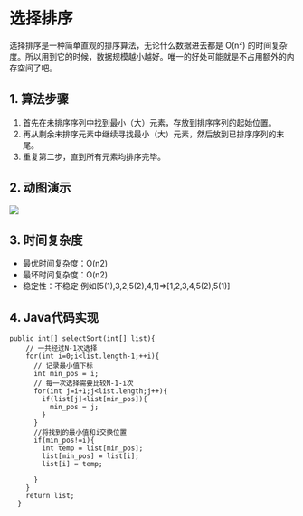# 选择排序

选择排序是一种简单直观的排序算法，无论什么数据进去都是 O(n²) 的时间复杂度。所以用到它的时候，数据规模越小越好。唯一的好处可能就是不占用额外的内存空间了吧。

## 1. 算法步骤

1. 首先在未排序序列中找到最小（大）元素，存放到排序序列的起始位置。
2. 再从剩余未排序元素中继续寻找最小（大）元素，然后放到已排序序列的末尾。
3. 重复第二步，直到所有元素均排序完毕。

## 2. 动图演示

![](https://github.com/hustcc/JS-Sorting-Algorithm/blob/master/res/selectionSort.gif)

## 3. 时间复杂度

- 最优时间复杂度：O(n2)
- 最坏时间复杂度：O(n2)
- 稳定性：不稳定 例如[5(1),3,2,5(2),4,1]=>[1,2,3,4,5(2),5(1)]

## 4. Java代码实现

```
public int[] selectSort(int[] list){
    // 一共经过N-1次选择
    for(int i=0;i<list.length-1;++i){
      // 记录最小值下标
      int min_pos = i;
      // 每一次选择需要比较N-1-i次
      for(int j=i+1;j<list.length;j++){
        if(list[j]<list[min_pos]){
          min_pos = j;
        }
      }
      //将找到的最小值和i交换位置
      if(min_pos!=i){
        int temp = list[min_pos];
        list[min_pos] = list[i];
        list[i] = temp;
        
      }
    }
    return list;
  }
```

